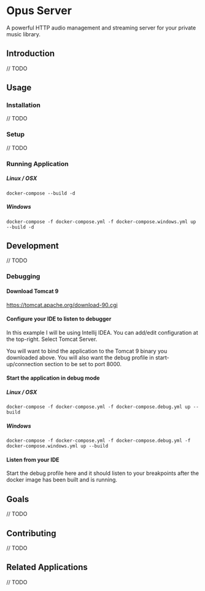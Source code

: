 # Opus Server

A powerful HTTP audio management and streaming server for your private music library.

## Introduction

// TODO

## Usage

### Installation

// TODO

### Setup

// TODO

### Running Application

##### Linux / OSX

    docker-compose --build -d

##### Windows

    docker-compose -f docker-compose.yml -f docker-compose.windows.yml up --build -d

## Development

// TODO

### Debugging

#### Download Tomcat 9

https://tomcat.apache.org/download-90.cgi

#### Configure your IDE to listen to debugger

In this example I will be using Intellij IDEA. You can add/edit configuration at the top-right. Select Tomcat Server.

You will want to bind the application to the Tomcat 9 binary you downloaded above. You will also want the debug profile
in start-up/connection section to be set to port 8000.

#### Start the application in debug mode

##### Linux / OSX

    docker-compose -f docker-compose.yml -f docker-compose.debug.yml up --build

##### Windows

    docker-compose -f docker-compose.yml -f docker-compose.debug.yml -f docker-compose.windows.yml up --build

#### Listen from your IDE

Start the debug profile here and it should listen to your breakpoints after the docker image has been built and is running.

## Goals

// TODO

## Contributing

// TODO

## Related Applications

// TODO